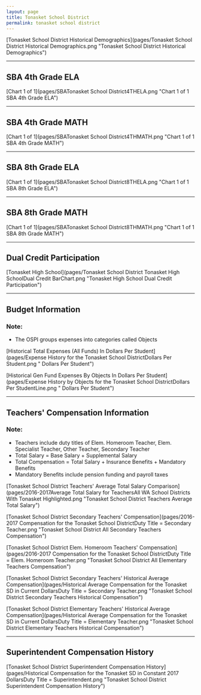 ```yaml
---
layout: page
title: Tonasket School District
permalink: tonasket school district
---
```



[Tonasket School District Historical Demographics](pages/Tonasket School District Historical Demographics.png "Tonasket School District Historical Demographics")

___

## SBA 4th Grade ELA

[Chart 1 of 1](pages/SBATonasket School District4THELA.png "Chart 1 of 1 SBA 4th Grade ELA")


___

## SBA 4th Grade MATH

[Chart 1 of 1](pages/SBATonasket School District4THMATH.png "Chart 1 of 1 SBA 4th Grade MATH")


___

## SBA 8th Grade ELA

[Chart 1 of 1](pages/SBATonasket School District8THELA.png "Chart 1 of 1 SBA 8th Grade ELA")


___

## SBA 8th Grade MATH

[Chart 1 of 1](pages/SBATonasket School District8THMATH.png "Chart 1 of 1 SBA 8th Grade MATH")


___

## Dual Credit Participation

[Tonasket High School](pages/Tonasket School District Tonasket High SchoolDual Credit BarChart.png "Tonasket High School Dual Credit Participation")


___

## Budget Information
### Note:
- The OSPI groups expenses into categories called Objects

[Historical Total Expenses (All Funds) In Dollars Per Student](pages/Expense History for the Tonasket School DistrictDollars Per Student.png " Dollars Per Student")

[Historical Gen Fund Expenses By Objects In Dollars Per Student](pages/Expense History by Objects for the Tonasket School DistrictDollars Per StudentLine.png " Dollars Per Student")


___

## Teachers' Compensation Information
### Note:
- Teachers include duty titles of Elem. Homeroom Teacher, Elem. Specialist Teacher, Other Teacher, Secondary Teacher
- Total Salary = Base Salary + Supplemental Salary
- Total Compensation = Total Salary + Insurance Benefits + Mandatory Benefits
- Mandatory Benefits include pension funding and payroll taxes

[Tonasket School District Teachers' Average Total Salary Comparison](pages/2016-2017Average Total Salary for TeachersAll WA School Districts With Tonasket Highlighted.png "Tonasket School District Teachers Average Total Salary")

[Tonasket School District Secondary Teachers' Compensation](pages/2016-2017 Compensation for the Tonasket School DistrictDuty Title = Secondary Teacher.png "Tonasket School District All Secondary Teachers Compensation")

[Tonasket School District Elem. Homeroom Teachers' Compensation](pages/2016-2017 Compensation for the Tonasket School DistrictDuty Title = Elem. Homeroom Teacher.png "Tonasket School District All Elementary Teachers Compensation")

[Tonasket School District Secondary Teachers' Historical Average Compensation](pages/Historical Average Compensation for the Tonasket SD in Current DollarsDuty Title = Secondary Teacher.png "Tonasket School District Secondary Teachers Historical Compensation")

[Tonasket School District Elementary Teachers' Historical Average Compensation](pages/Historical Average Compensation for the Tonasket SD in Current DollarsDuty Title = Elementary Teacher.png "Tonasket School District Elementary Teachers Historical Compensation")


___

## Superintendent Compensation History

[Tonasket School District Superintendent Compensation History](pages/Historical Compensation for the Tonasket SD in Constant 2017 DollarsDuty Title = Superintendent.png "Tonasket School District Superintendent Compensation History")


